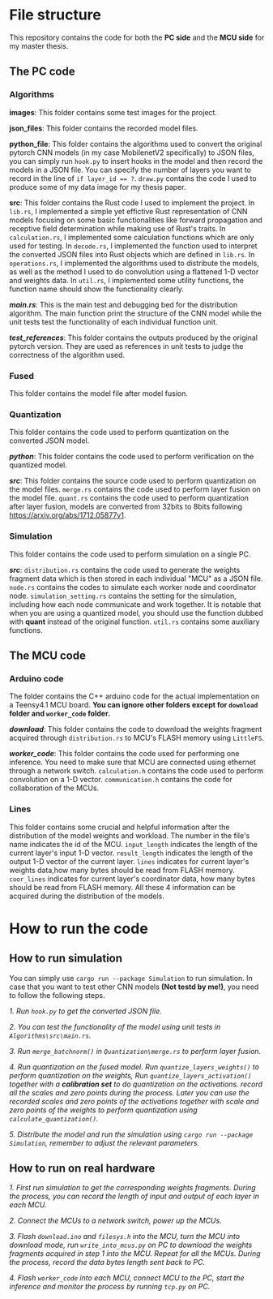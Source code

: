  # File structure
 This repository contains the code for both the __PC side__ and the __MCU side__ for my master thesis. 
 ## The PC code
 ### Algorithms
 __images__: This folder contains some test images for the project.  
 
 __json_files__: This folder contains the recorded model files.  
 
 __python_file__: This folder contains the algorithms used to convert the original pytorch CNN models (in my case MobilenetV2 specifically) to JSON files, you can simply run `hook.py` to insert hooks in the model and then record the models in a JSON file.
 You can specify the number of layers you want to record in the line of `if layer_id == ?`. `draw.py` contains the code I used to produce some of my data image for my thesis paper.  

 __src__: This folder contains the Rust code I used to implement the project. In `lib.rs`, I implemented a simple yet effictive Rust representation of CNN models focusing on some basic functionalities
 like forward propagation and receptive field determination while making use of Rust's traits. In `calculation.rs`, I implemented some calculation
functions which are only used for testing. In `decode.rs`,
I implemented the function used to interpret the converted
 JSON files into Rust objects which are defined in `lib.rs`. In 
`operations.rs`, I implemented the algorithms used to distribute the models,
as well as the method I used to do convolution using a flattened 1-D vector and weights data.
In `util.rs`, I implemented some utility functions, the function name should
show the functionality clearly.

___main.rs___: This is the main test and debugging bed for the distribution algorithm.
The main function print the structure of the CNN model while the unit tests test the functionality of each individual function unit.

___test_references___: This folder contains the outputs produced by the original pytorch version.
 They are used as references in unit tests to judge the correctness of the algorithm used.

### Fused
This folder contains the model file after model fusion.

### Quantization
This folder contains the code used to perform quantization on the converted JSON model.

___python___: This folder contains the code used to perform verification on the quantized model.

___src___: This folder contains the source code used to perform quantization on the model files.
`merge.rs` contains the code used to perform layer fusion on the model file. `quant.rs`
contains the code used to perform quantization after layer fusion, models are converted from 32bits to 8bits following
https://arxiv.org/abs/1712.05877v1.

### Simulation
This folder contains the code used to perform simulation on a single PC.

___src___: `distribution.rs` contains the code used to generate the weights fragment data
which is then stored in each individual "MCU" as a JSON file. `node.rs` contains the 
codes to simulate each worker node and coordinator node. `simulation_setting.rs` contains the setting for
the simulation, including how each node communicate and work together. It is notable that when you are using a 
quantized model, you should use the function dubbed with __quant__ instead of the original function.
`util.rs` contains some auxiliary functions.

## The MCU code
### Arduino code
The folder contains the C++ arduino code for the actual implementation on a
Teensy4.1 MCU board. **You can ignore other folders except for `download` folder and `worker_code`
folder.**

___download___: This folder contains the code to download the weights fragment 
acquired through `distribution.rs` to MCU's FLASH memory using `LittleFS`.

___worker_code___: This folder contains the code used for performing one inference. You need 
to make sure that MCU are connected using ethernet through a network switch. `calculation.h` contains
the code used to perform convolution on a 1-D vector. `communication.h` contains the code for
collaboration of the MCUs.

### Lines
This folder contains some crucial and helpful information after the distribution 
of the model weights and workload. The number in the file's name indicates the id of the MCU.
`input_length` indicates the length of the current layer's input 1-D vector.
`result_length` indicates the length of the output 1-D vector of the current layer.
`lines` indicates for current layer's weights data,how many bytes should be read from FLASH memory.
`coor_lines` indicates for current layer's coordinator data, how many bytes should be read from FLASH memory.
All these 4 information can be acquired during the distribution of the models.

# How to run the code
## How to run simulation
You can simply use `cargo run --package Simulation` to run simulation.
In case that you want to test other CNN models **(Not testd by me!)**, you need to follow the following 
steps.

*1. Run `hook.py` to get the converted JSON file.*

*2. You can test the functionality of the model using unit tests in `Algorithms\src\main.rs`.*

*3. Run `merge_batchnorm()` in `Quantization\merge.rs` to perform layer fusion.*

*4. Run quantization on the fused model. Run `quantize_layers_weights()` to perform quantization
on the weights, Run `quantize_layers_activation()` together with a **calibration set** to do quantization on the activations.
record all the scales and zero points during the process. Later you can use the 
recorded scales and zero points of the activations together with scale and zero points of the weights to perform quantization using `calculate_quantization()`.*

*5. Distribute the model and run the simulation using `cargo run --package Simulation`, remember to adjust the relevant parameters.*

## How to run on real hardware

*1. First run simulation to get the corresponding weights fragments. During the process, you can record the length of input and output of each layer in each MCU.*

*2. Connect the MCUs to a network switch, power up the MCUs.*

*3. Flash `download.ino` and `filesys.h` into the MCU, turn the MCU into download mode, run `write_into_mcus.py` on
PC to download the weights fragments acquired in step 1 into the MCU. Repeat for all the MCUs. During the process, record the 
data bytes length sent back to PC.*

*4. Flash `worker_code` into each MCU, connect MCU to the PC, start the inference and monitor the process by running `tcp.py` on PC.*

